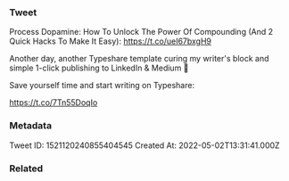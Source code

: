 ### Tweet
Process Dopamine: How To Unlock The Power Of Compounding (And 2 Quick Hacks To Make It Easy): https://t.co/ueI67bxgH9

Another day, another Typeshare template curing my writer's block and simple 1-click publishing to LinkedIn &amp; Medium 📝

Save yourself time and start writing on Typeshare:

https://t.co/7Tn55DoqIo

### Metadata
Tweet ID: 1521120240855404545
Created At: 2022-05-02T13:31:41.000Z

### Related

